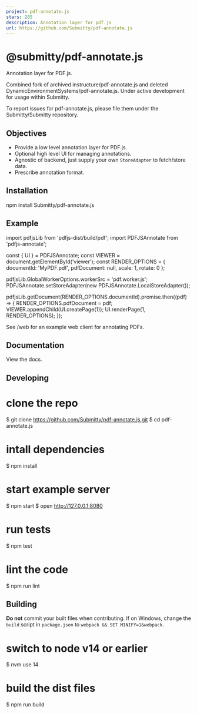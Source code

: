 ```yaml
---
project: pdf-annotate.js
stars: 285
description: Annotation layer for pdf.js
url: https://github.com/Submitty/pdf-annotate.js
---
```


@submitty/pdf-annotate.js
=========================

Annotation layer for PDF.js.

Combined fork of archived instructure/pdf-annotate.js and deleted DynamicEnvironmentSystems/pdf-annotate.js. Under active development for usage within Submitty.

To report issues for pdf-annotate.js, please file them under the Submitty/Submitty repository.

Objectives
----------

-   Provide a low level annotation layer for PDF.js.
-   Optional high level UI for managing annotations.
-   Agnostic of backend, just supply your own `StoreAdapter` to fetch/store data.
-   Prescribe annotation format.

Installation
------------

npm install Submitty/pdf-annotate.js

Example
-------

import pdfjsLib from 'pdfjs-dist/build/pdf';
import PDFJSAnnotate from 'pdfjs-annotate';

const { UI } \= PDFJSAnnotate;
const VIEWER \= document.getElementById('viewer');
const RENDER\_OPTIONS \= {
  documentId: 'MyPDF.pdf',
  pdfDocument: null,
  scale: 1,
  rotate: 0
};

pdfjsLib.GlobalWorkerOptions.workerSrc \= 'pdf.worker.js';
PDFJSAnnotate.setStoreAdapter(new PDFJSAnnotate.LocalStoreAdapter());

pdfjsLib.getDocument(RENDER\_OPTIONS.documentId).promise.then((pdf) \=> {
  RENDER\_OPTIONS.pdfDocument \= pdf;
  VIEWER.appendChild(UI.createPage(1));
  UI.renderPage(1, RENDER\_OPTIONS);
});

See /web for an example web client for annotating PDFs.

Documentation
-------------

View the docs.

Developing
----------

# clone the repo
$ git clone https://github.com/Submitty/pdf-annotate.js.git
$ cd pdf-annotate.js

# intall dependencies
$ npm install

# start example server
$ npm start
$ open http://127.0.0.1:8080

# run tests
$ npm test

# lint the code
$ npm run lint

Building
--------

**Do not** commit your built files when contributing. If on Windows, change the `build` script in `package.json` to `webpack && SET MINIFY=1&webpack`.

# switch to node v14 or earlier
$ nvm use 14

# build the dist files
$ npm run build
